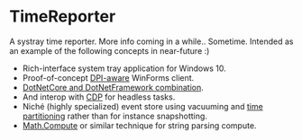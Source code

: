 # TimeReporter
A systray time reporter. More info coming in a while.. Sometime. Intended as an example of the following concepts in near-future :)
* Rich-interface system tray application for Windows 10. 
* Proof-of-concept [DPI-aware](https://stackoverflow.com/questions/4075802/creating-a-dpi-aware-application) WinForms client.
* [DotNetCore and DotNetFramework combination](https://docs.microsoft.com/en-us/dotnet/core/porting/project-structure).
* And interop with [CDP](https://github.com/cyrus-and/chrome-remote-interface) for headless tasks.
* Niché (highly specialized) event store using vacuuming and [time partitioning](https://dzone.com/articles/five-sharding-data-models-and-which-is-right) rather than for instance snapshotting.
* [Math.Compute](https://stackoverflow.com/questions/3972854/parse-math-expression) or similar technique for string parsing compute. 
